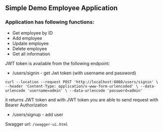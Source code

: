 ## Simple Demo Employee Application

### Application has following functions:

- Get employee by ID
- Add employee
- Update employee
- Delete employee
- Get all information

JWT token is available from the following endpoint:
- /users/signin - get Jwt token (with username and password)

`curl --location --request POST 'http://localhost:8080/users/signin' \
--header 'Content-Type: application/x-www-form-urlencoded' \
--data-urlencode 'username=admin' \
--data-urlencode 'password=admin'`

it returns JWT token and with JWT token you are able to send request with Bearer Authorization

- /users/signup - add user

Swagger url: `/swagger-ui.html`